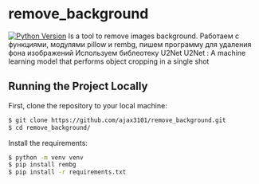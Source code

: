 # remove_background
[![Python Version](https://img.shields.io/badge/python-3.10-brightgreen.svg)](https://python.org)
Is a tool to remove images background.
Работаем с функциями, модулями pillow и rembg, пишем программу для удаления фона изображений
Используем библеотеку U2Net
U2Net : A machine learning model that performs object cropping in a single shot

## Running the Project Locally

First, clone the repository to your local machine:
```bash
$ git clone https://github.com/ajax3101/remove_background.git
$ cd remove_background/
```
Install the requirements:
```bash
$ python -m venv venv 
$ pip install rembg
$ pip install -r requirements.txt

